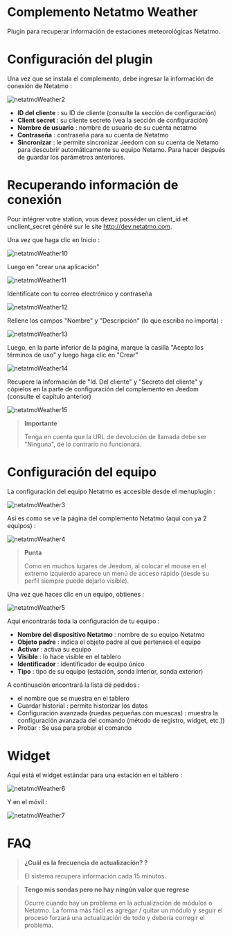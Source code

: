 # Complemento Netatmo Weather

Plugin para recuperar información de estaciones meteorológicas Netatmo.

# Configuración del plugin

Una vez que se instala el complemento, debe ingresar la información de conexión de Netatmo :

![netatmoWeather2](./images/netatmoWeather2.png)

-   **ID del cliente** : su ID de cliente (consulte la sección de configuración)
-   **Client secret** : su cliente secreto (vea la sección de configuración)
-   **Nombre de usuario** : nombre de usuario de su cuenta netatmo
-   **Contraseña** : contraseña para su cuenta de Netatmo
-   **Sincronizar** : le permite sincronizar Jeedom con su cuenta de Netamo para descubrir automáticamente su equipo Netamo. Para hacer después de guardar los parámetros anteriores.

# Recuperando información de conexión

Pour intégrer votre station, vous devez posséder un client\_id et unclient\_secret généré sur le site <http://dev.netatmo.com>.

Una vez que haga clic en Inicio :

![netatmoWeather10](./images/netatmoWeather10.png)

Luego en "crear una aplicación"

![netatmoWeather11](./images/netatmoWeather11.png)

Identifícate con tu correo electrónico y contraseña

![netatmoWeather12](./images/netatmoWeather12.png)

Rellene los campos "Nombre" y "Descripción" (lo que escriba no importa) :

![netatmoWeather13](./images/netatmoWeather13.png)

Luego, en la parte inferior de la página, marque la casilla "Acepto los términos de uso" y luego haga clic en "Crear"

![netatmoWeather14](./images/netatmoWeather14.png)

Recupere la información de "Id. Del cliente" y "Secreto del cliente" y cópielos en la parte de configuración del complemento en Jeedom (consulte el capítulo anterior)

![netatmoWeather15](./images/netatmoWeather15.png)

> **Importante**
>
> Tenga en cuenta que la URL de devolución de llamada debe ser "Ninguna", de lo contrario no funcionará.

# Configuración del equipo

La configuración del equipo Netatmo es accesible desde el menuplugin :

![netatmoWeather3](./images/netatmoWeather3.png)

Así es como se ve la página del complemento Netatmo (aquí con ya 2 equipos) :

![netatmoWeather4](./images/netatmoWeather4.png)

> **Punta**
>
> Como en muchos lugares de Jeedom, al colocar el mouse en el extremo izquierdo aparece un menú de acceso rápido (desde su perfil siempre puede dejarlo visible).

Una vez que haces clic en un equipo, obtienes :

![netatmoWeather5](./images/netatmoWeather5.png)

Aquí encontrarás toda la configuración de tu equipo :

-   **Nombre del dispositivo Netatmo** : nombre de su equipo Netatmo
-   **Objeto padre** : indica el objeto padre al que pertenece el equipo
-   **Activar** : activa su equipo
-   **Visible** : lo hace visible en el tablero
-   **Identificador** : identificador de equipo único
-   **Tipo** : tipo de su equipo (estación, sonda interior, sonda exterior)

A continuación encontrará la lista de pedidos :

-   el nombre que se muestra en el tablero
-   Guardar historial : permite historizar los datos
-   Configuración avanzada (ruedas pequeñas con muescas) : muestra la configuración avanzada del comando (método de registro, widget, etc.))
-   Probar : Se usa para probar el comando

# Widget

Aquí está el widget estándar para una estación en el tablero :

![netatmoWeather6](./images/netatmoWeather6.png)

Y en el móvil :

![netatmoWeather7](./images/netatmoWeather7.png)

# FAQ

>**¿Cuál es la frecuencia de actualización? ?**
>
>El sistema recupera información cada 15 minutos.

>**Tengo mis sondas pero no hay ningún valor que regrese**
>
>Ocurre cuando hay un problema en la actualización de módulos o Netatmo. La forma más fácil es agregar / quitar un módulo y seguir el proceso forzará una actualización de todo y debería corregir el problema.
